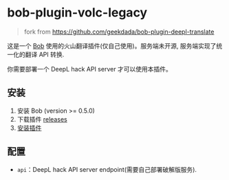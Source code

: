 # bob-plugin-volc-legacy

> fork from https://github.com/geekdada/bob-plugin-deepl-translate

这是一个 [Bob](https://ripperhe.gitee.io/bob/#/) 使用的火山翻译插件(仅自己使用)。服务端未开源, 服务端实现了统一化的翻译 API 转换.

你需要部署一个 DeepL hack API server 才可以使用本插件。

## 安装

1. 安装 Bob (version >= 0.5.0)
2. 下载插件 [releases](https://github.com/icong1993/bob-plugin-volc-legacy/releases)
3. [安装插件](https://ripperhe.gitee.io/bob/#/general/quickstart/plugin?id=%e5%ae%89%e8%a3%85%e6%8f%92%e4%bb%b6)

## 配置

- `api`：DeepL hack API server endpoint(需要自己部署破解版服务).

